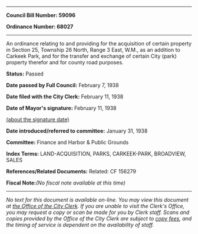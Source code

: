 

********

**Council Bill Number: 59096**
   
**Ordinance Number: 68027**
********

 An ordinance relating to and providing for the acquisition of certain property in Section 25, Township 26 North, Range 3 East, W.M., as an addition to Carkeek Park, and for the transfer and exchange of certain City (park) property therefor and for county road purposes.

**Status:** Passed
   
**Date passed by Full Council:** February 7, 1938
   
**Date filed with the City Clerk:** February 11, 1938
   
**Date of Mayor's signature:** February 11, 1938
   
[(about the signature date)](/~public/approvaldate.htm)
   
   
   
**Date introduced/referred to committee:** January 31, 1938
   
**Committee:** Finance and Harbor & Public Grounds
   
   
**Index Terms:** LAND-ACQUISITION, PARKS, CARKEEK-PARK, BROADVIEW, SALES

**References/Related Documents:** Related: CF 156279

**Fiscal Note:**_(No fiscal note available at this time)_
********

_No text for this document is available on-line. You may view this document at [the Office of the City Clerk](http://www.seattle.gov/leg/clerk/contactUs.htm). If you are unable to visit the Clerk's Office, you may request a copy or scan be made for you by Clerk staff. Scans and copies provided by the Office of the City Clerk are subject to [copy fees](http://clerk.seattle.gov/~public/clerkfees.htm), and the timing of service is dependent on the availability of staff._

